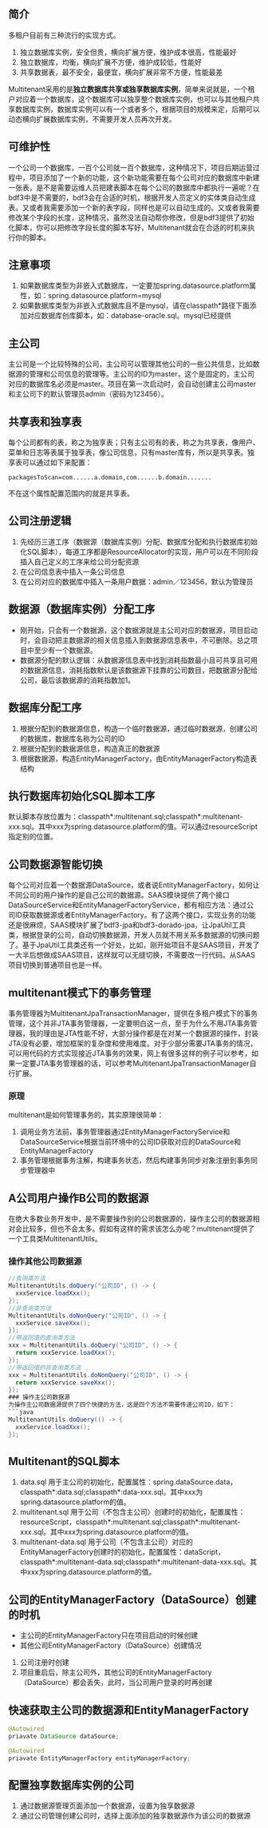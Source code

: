 ## 简介
多租户目前有三种流行的实现方式。
1. 独立数据库实例，安全但贵，横向扩展方便，维护成本很高，性能最好
2. 独立数据库，均衡，横向扩展不方便，维护成较低，性能好
3. 共享数据表，最不安全，最便宜，横向扩展非常不方便，性能最差

Multitenant采用的是**独立数据库共享或独享数据库实例**，简单来说就是，一个租户对应着一个数据库，这个数据库可以独享整个数据库实例，也可以与其他租户共享数据库实例，数据库实例可以有一个或者多个，根据项目的规模来定，后期可以动态横向扩展数据库实例，不需要开发人员再次开发。
## 可维护性
一个公司一个数据库，一百个公司就一百个数据库，这种情况下，项目后期运营过程中，项目添加了一个新的功能，这个新功能需要在每个公司对应的数据库中新建一张表，是不是需要运维人员把建表脚本在每个公司的数据库中都执行一遍呢？在bdf3中是不需要的，bdf3会在合适的时机，根据开发人员定义的实体类自动生成表。又或者我需要添加一个新的表字段，同样也是可以自动生成的。又或者我需要修改某个字段的长度，这种情况，虽然没法自动帮你修改，但是bdf3提供了初始化脚本，你可以把修改字段长度的脚本写好，Multitenant就会在合适的时机来执行你的脚本。
## 注意事项
1. 如果数据库类型为非嵌入式数据库，一定要加spring.datasource.platform属性，如：spring.datasource.platform=mysql
2. 如果数据库类型为非嵌入式数据库且不是mysql，请在classpath*路径下面添加对应数据库创库脚本，如：database-oracle.sql。mysql已经提供
## 主公司
主公司是一个比较特殊的公司，主公司可以管理其他公司的一些公共信息，比如数据源的管理和公司信息的管理等。主公司的ID为master，这个是固定的，主公司对应的数据库名必须是master。项目在第一次启动时，会自动创建主公司master和主公司下的默认管理员admin（密码为123456）。
## 共享表和独享表
每个公司都有的表，称之为独享表；只有主公司有的表，称之为共享表，像用户、菜单和日志等表属于独享表，像公司信息，只有master库有，所以是共享表。独享表可以通过如下来配置：
``` properties
packagesToScan=com......a.domain,com......b.domain.......
```
不在这个属性配置范围内的就是共享表。
## 公司注册逻辑
1. 先经历三道工序（数据源（数据库实例）分配、数据库分配和执行数据库初始化SQL脚本），每道工序都是ResourceAllocator的实现，用户可以在不同阶段插入自己定义的工序来给公司分配资源
2. 在公司信息表中插入一条公司信息
3. 在公司对应的数据库中插入一条用户数据：admin／123456，默认为管理员
## 数据源（数据库实例）分配工序
* 刚开始，只会有一个数据源，这个数据源就是主公司对应的数据源，项目启动时，会自动把主数据源的相关信息插入到数据源信息表中，不可删除。总之项目中至少有一个数据源。
* 数据源分配的默认逻辑：从数据源信息表中找到消耗指数最小且可共享且可用的数据源信息，消耗指数默认是该数据源下挂靠的公司数目，把数据源分配给公司，最后该数据源的消耗指数加1。
## 数据库分配工序
1. 根据分配到的数据源信息，构造一个临时数据源，通过临时数据源，创建公司的数据库，数据库名称为公司的ID
2. 根据分配到的数据源信息，构造真正的数据源
3. 根据数据源，构造EntityManagerFactory，由EntityManagerFactory构造表结构
## 执行数据库初始化SQL脚本工序
默认脚本存放位置为：classpath*:multitenant.sql;classpath*:multitenant-xxx.sql。其中xxx为spring.datasource.platform的值。可以通过resourceScript指定别的位置。
## 公司数据源智能切换
每个公司对应着一个数据源DataSource，或者说EntityManagerFactory，如何让不同公司的用户操作的是自己公司的数据源。SAAS模块提供了两个接口DataSourceService和EntityManagerFactoryService，都有相应方法：通过公司ID获取数据源或者EntityManagerFactory。有了这两个接口，实现业务的功能还是很麻烦，SAAS模块扩展了bdf3-jpa和bdf3-dorado-jpa，让JpaUtil工具类，根据登录的公司，自动切换数据源，开发人员就不用关系多数据源的切换问题了。基于JpaUtil工具类还有一个好处，比如，刚开始项目不是SAAS项目，开发了一大半后想做成SAAS项目，这样就可以无缝切换，不需要改一行代码。从SAAS项目切换到普通项目也是一样。
## multitenant模式下的事务管理
事务管理器为MultitenantJpaTransactionManager，提供在多租户模式下的事务管理，这个并非JTA事务管理器，一定要明白这一点，至于为什么不用JTA事务管理器，我的理由是JTA性能不好，大部分操作都是在对某一个数据源的操作，封装JTA没有必要，增加框架的复杂度和使用难度。对于少部分需要JTA事务的情况，可以用代码的方式实现接近JTA事务的效果，网上有很多这样的例子可以参考，如果一定要JTA事务管理器的话，可以参考MultitenantJpaTransactionManager自行扩展。
### 原理
multitenant是如何管理事务的，其实原理很简单：
1. 调用业务方法前，事务管理器通过EntityManagerFactoryService和DataSourceService根据当前环境中的公司ID获取对应的DataSource和EntityManagerFactory
2. 事务管理根据事务注解，构建事务状态，然后构建事务同步对象注册到事务同步管理器中

## A公司用户操作B公司的数据源
在绝大多数业务开发中，是不需要操作别的公司数据源的，操作主公司的数据源相对会比较多，但也不会太多。假如有这样的需求该怎么办呢？multitenant提供了一个工具类MultitenantUtils。
### 操作其他公司数据源
```java
//查询类方法
MultitenantUtils.doQuery("公司ID", () -> {
  xxxService.loadXxx();
});
//非查询类方法
MultitenantUtils.doNonQuery("公司ID", () -> {
  xxxService.saveXxx();
});
//带返回值的查询类方法
xxx = MultitenantUtils.doQuery("公司ID", () -> {
  return xxxService.loadXxx();
});
//带返回值的非查询类方法
xxx = MultitenantUtils.doNonQuery("公司ID", () -> {
  return xxxService.saveXxx();
});
### 操作主公司数据源
为操作主公司数据源提供了四个快捷的方法，这是四个方法不需要传递公司ID，如下：
```java
MultitenantUtils.doQuery(() -> {
  xxxService.loadXxx();
});
```
## Multitenant的SQL脚本
1. data.sql 用于主公司的初始化，配置属性：spring.dataSource.data，classpath*:data.sql;classpath*:data-xxx.sql。其中xxx为spring.datasource.platform的值。
2. multitenant.sql 用于公司（不包含主公司）创建时的初始化，配置属性：resourceScript，classpath*:multitenant.sql;classpath*:multitenant-xxx.sql。其中xxx为spring.datasource.platform的值。
3. multitenant-data.sql 用于公司（不包含主公司）对应的EntityManagerFactory创建时的初始化，配置属性：dataScript，classpath*:multitenant-data.sql;classpath*:multitenant-data-xxx.sql。其中xxx为spring.datasource.platform的值。
## 公司的EntityManagerFactory（DataSource）创建的时机
* 主公司的EntityManagerFactory只在项目启动的时候创建
* 其他公司EntityManagerFactory（DataSource）创建情况
1. 公司注册时创建
2. 项目重启后，除主公司外，其他公司的EntityManagerFactory（DataSource）都会丢失，此时，当公司用户登录的时再创建
## 快速获取主公司的数据源和EntityManagerFactory
```java
@Autowired
priavate DataSource dataSource;

@Autowired
priavate EntityManagerFactory entityManagerFactory;
```
## 配置独享数据库实例的公司
1. 通过数据源管理页面添加一个数据源，设置为独享数据源
2. 通过公司管理创建公司时，选择上面添加的独享数据源作为该公司的数据源

